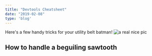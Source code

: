 ```yaml
---
title: "Devtools Cheatsheet"
date: "2019-02-08"
type: 'blog'
---
```


Here's a few handy tricks for your utility belt batman!
![a real nice pic](https://picsum.photos/200/300)

## How to handle a beguiling sawtooth